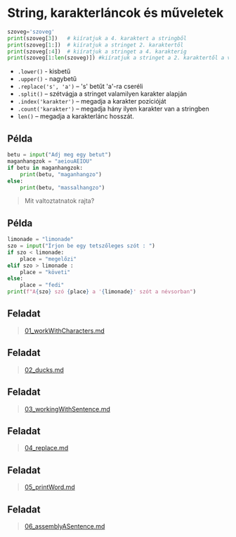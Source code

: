 # String, karakterláncok és műveletek

```py
szoveg='szoveg'
print(szoveg[3])   # kiíratjuk a 4. karaktert a stringből
print(szoveg[1:])  # kiíratjuk a stringet 2. karaktertől
print(szoveg[:4])  # kiíratjuk a stringet a 4. karakterig
print(szoveg[1:len(szoveg)]) #kiíratjuk a stringet a 2. karaktertől a végéig.
```

- `.lower()` - kisbetű
- `.upper()` - nagybetű
- `.replace('s', 'a')` – 's' betűt 'a'-ra cseréli
- `.split()` – szétvágja a stringet valamilyen karakter alapján
- `.index('karakter')` – megadja a karakter pozícióját
- `.count('karakter')` – megadja hány ilyen karakter van a stringben
- `len()` – megadja a karakterlánc hosszát.

## Példa
```py
betu = input("Adj meg egy betut")
maganhangzok = "aeiouAEIOU"
if betu in maganhangzok:
    print(betu, "maganhangzo")
else:
    print(betu, "massalhangzo")
```
> Mit valtoztatnatok rajta? 

##  Példa
```py
limonade = "limonade"
szo = input("Írjon be egy tetszőleges szót : ")
if szo < limonade:
    place = "megelőzi"
elif szo > limonade :
    place = "követi"
else:
    place = "fedi"
print(f"A{szo} szó {place} a '{limonade}' szót a névsorban")

```

## Feladat
> [01_workWithCharacters.md](https://github.com/SpsKnSK/api/blob/main/Exercies/09_string/01_workWithCharacters.md)

## Feladat
> [02_ducks.md](https://github.com/SpsKnSK/api/blob/main/Exercies/09_string/02_ducks.md)

## Feladat
> [03_workingWithSentence.md](https://github.com/SpsKnSK/api/blob/main/Exercies/09_string/03_workingWithSentence.md)
## Feladat
> [04_replace.md](https://github.com/SpsKnSK/api/blob/main/Exercies/09_string/04_replace.md)
## Feladat
> [05_printWord.md](https://github.com/SpsKnSK/api/blob/main/Exercies/09_string/05_printWord.md)
## Feladat
> [06_assemblyASentence.md](https://github.com/SpsKnSK/api/blob/main/Exercies/09_string/06_assemblyASentence.md)
